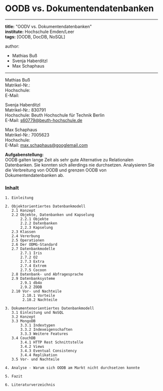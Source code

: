 # OODB vs. Dokumentendatenbanken

---
**title:** "OODV vs. Dokumentendatenbanken"   
**institute:** Hochschule Emden/Leer   
**tags:** [OODB, DocDB, NoSQL]

author:
- Mathias Buß
- Svenja Haberditzl
- Max Schaphaus

---

Mathias Buß   
Matrikel-Nr.:  
Hochschule:   
E-Mail:

Svenja Haberditzl   
Matrikel-Nr.: 830791   
Hochschule: Beuth Hochschule für Technik Berlin   
E-Mail: s60779@beuth-hochschule.de

Max Schaphaus   
Matrikel-Nr.: 7005623   
Hochschule:   
E-Mail: max.schaphaus@googlemail.com

**Aufgabenstellung:**   
OODB galten lange Zeit als sehr gute Alternative zu Relationalen Datenbanken. Sie konnten sich allerdings nie durchsetzen.
Analysieren Sie die Verbreitung von OODB und grenzen OODB von Dokumentendatenbanken ab.

### Inhalt

    1. Einleitung  
    
    2. Objektorientiertes Datenbankmodell  
       2.1 Konzept
       2.2 Objekte, Datenbanken und Kapselung
           2.2.1 Objekte  
           2.2.2 Datenbanken  
           2.2.3 Kapselung   
       2.3 Klassen  
       2.4 Vererbung
       2.5 Operationen
       2.6 Der ODMG-Standard
       2.7 Datenbankmodelle
           2.7.1 Iris
           2.7.2 O2
           2.7.3 Extra
           2.7.4 Extrem
           2.7.5 Cocoon
       2.8 Datenbank- und Abfragesprache
       2.9 Datenbanksysteme
           2.9.1 db4o
           2.9.2 ZODB
       2.10 Vor- und Nachteile
            2.10.1 Vorteile
            2.10.2 Nachteile
           
    3. Dokumentenorientiertes Datenbankmodell
       3.1 Einleitung und NoSQL
       3.2 Konzept
       3.3 MongoDB
           3.3.1 Indextypen
           3.3.2 Indexeigenschaften
           3.3.3 Weitere Features
       3.4 CouchDB
           3.4.1 HTTP Rest Schnittstelle
           3.4.2 Views
           3.4.3 Eventual Consistency
           3.4.4 Replikation
       3.5 Vor- und Nachteile
    
    4. Analyse - Warum sich OODB am Markt nicht durchsetzen konnte  
    
    5. Fazit  
    
    6. Literaturverzeichnis





